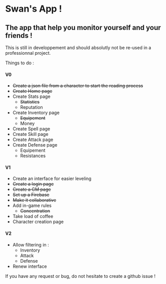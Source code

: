 # Swan's App !
## The app that help you monitor yourself and your friends !

This is still in developpement and should absolutly not be re-used in a professionnal project.

Things to do :
#### V0
- ~~Create a json file from a character to start the reading process~~
- ~~Create Home page~~
- Create Stats page
  - ~~Statistics~~
  - Reputation
- Create Inventory page
  - ~~Equipement~~
  - Money
- Create Spell page
- Create Skill page
- Create Attack page
- Create Defense page
  - Equipement
  - Resistances
#### V1
- Create an interface for easier leveling
-  ~~Create a login page~~
- ~~Create a GM page~~
- ~~Set up a Firebase~~
- ~~Make it collaborative~~
- Add in-game rules
  - ~~Concentration~~
- Take load of coffee
- Character creation page
#### V2
- Allow filtering in :
  - Inventory
  - Attack
  - Defense
- Renew interface

If you have any request or bug, do not hesitate to create a github issue !

